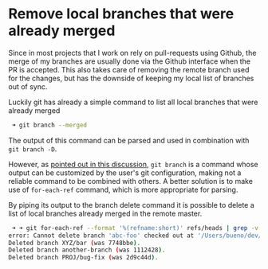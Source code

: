 # Remove local branches that were already merged

Since in most projects that I work on rely on pull-requests using Github, the merge of my branches are usually done via the Github interface when the PR is accepted. This also takes care of removing the remote branch used for the changes, but has the downside of keeping my local list of branches out of sync.

Luckily git has already a simple command to list all local branches that were already merged

````bash
 ➜ git branch --merged
````

The output of this command can be parsed and used in combination with `git branch -D`.

However, as [pointed out in this discussion](https://stackoverflow.com/a/26152574/4721514), `git branch` is a command whose output can be customized by the user's git configuration, making not a reliable command to be combined with others. A better solution is to make use of `for-each-ref` command, which is more appropriate for parsing.


By piping its output to the branch delete command it is possible to delete a list of local branches already merged in the remote master.

````bash
 ➜ ➜ git for-each-ref --format '%(refname:short)' refs/heads | grep -v master | xargs git branch -D
error: Cannot delete branch 'abc-foo' checked out at '/Users/bueno/dev/my-proj'
Deleted branch XYZ/bar (was 7748bbe).
Deleted branch another-branch (was 1112428).
Deleted branch PROJ/bug-fix (was 2d9c44d).

````
